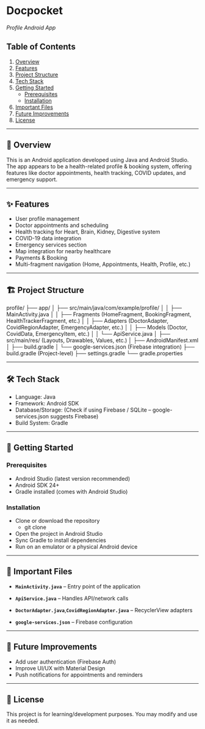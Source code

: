 # Docpocket

*Profile Android App*

## Table of Contents
1. [Overview](#-overview)  
2. [Features](#-features)  
3. [Project Structure](#project-structure)  
4. [Tech Stack](#tech-stack)  
5. [Getting Started](#-getting-started)  
   - [Prerequisites](#prerequisites)  
   - [Installation](#installation)  
6. [Important Files](#-important-files)  
7. [Future Improvements](#-future-improvements)  
8. [License](#-license)

---

## 📌 Overview

This is an Android application developed using Java and Android Studio. The app appears to be a health-related profile & booking system, offering features like doctor appointments, health tracking, COVID updates, and emergency support.

---

## ✨ Features

- User profile management
- Doctor appointments and scheduling
- Health tracking for Heart, Brain, Kidney, Digestive system
- COVID-19 data integration
- Emergency services section
- Map integration for nearby healthcare
- Payments & Booking
- Multi-fragment navigation (Home, Appointments, Health, Profile, etc.)

---

## 🏗️ Project Structure
profile/
 ├── app/
 │   ├── src/main/java/com/example/profile/
 │   │   ├── MainActivity.java
 │   │   ├── Fragments (HomeFragment, BookingFragment, HealthTrackerFragment, etc.)
 │   │   ├── Adapters (DoctorAdapter, CovidRegionAdapter, EmergencyAdapter, etc.)
 │   │   ├── Models (Doctor, CovidData, EmergencyItem, etc.)
 │   │   └── ApiService.java
 │   ├── src/main/res/   (Layouts, Drawables, Values, etc.)
 │   ├── AndroidManifest.xml
 │   ├── build.gradle
 │   └── google-services.json (Firebase integration)
 ├── build.gradle (Project-level)
 ├── settings.gradle
 └── gradle.properties

 ---
 
## 🛠️ Tech Stack

- Language: Java
- Framework: Android SDK
- Database/Storage: (Check if using Firebase / SQLite – google-services.json suggests Firebase)
- Build System: Gradle

---

## 🚀 Getting Started

### Prerequisites
- Android Studio (latest version recommended)
- Android SDK 24+
- Gradle installed (comes with Android Studio)

### Installation
- Clone or download the repository
    - git clone <repo-link>
- Open the project in Android Studio
- Sync Gradle to install dependencies
- Run on an emulator or a physical Android device

---

## 📂 Important Files
- **`MainActivity.java`** – Entry point of the application

- **`ApiService.java`** – Handles API/network calls

- **`DoctorAdapter.java`**,**`CovidRegionAdapter.java`** – RecyclerView adapters

- **`google-services.json`** – Firebase configuration

---

## 🔮 Future Improvements
- Add user authentication (Firebase Auth)
- Improve UI/UX with Material Design
- Push notifications for appointments and reminders

---

## 📜 License

This project is for learning/development purposes. You may modify and use it as needed.
